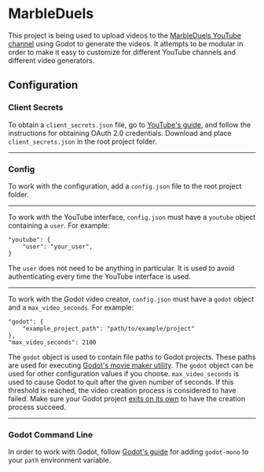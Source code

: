 # MarbleDuels
This project is being used to upload videos to the [MarbleDuels YouTube channel](https://www.youtube.com/@MarbleDuels) using Godot to generate the videos.
It attempts to be modular in order to make it easy to customize for different YouTube channels and different video generators.

## Configuration

### Client Secrets
To obtain a `client_secrets.json` file, go to [YouTube's guide](https://developers.google.com/youtube/registering_an_application), and follow the instructions for obtaining OAuth 2.0 credentials. Download and place `client_secrets.json` in the root project folder.

---

### Config
To work with the configuration, add a `config.json` file to the root project folder.

---

To work with the YouTube interface, `config.json` must have a `youtube` object containing a `user`.
For example:
```
"youtube": {
	"user": "your_user",
}
```
The `user` does not need to be anything in particular. It is used to avoid authenticating every time the YouTube interface is used.

---

To work with the Godot video creator, `config.json` must have a `godot` object and a `max_video_seconds`.
For example:
```
"godot": {
	"example_project_path": "path/to/example/project"
},
"max_video_seconds": 2100
```
The `godot` object is used to contain file paths to Godot projects. These paths are used for executing [Godot's movie maker utility](https://docs.godotengine.org/en/stable/tutorials/animation/creating_movies.html). The `godot` object can be used for other configuration values if you choose.
`max_video_seconds` is used to cause Godot to quit after the given number of seconds. If this threshold is reached, the video creation process is considered to have failed. Make sure your Godot project [exits on its own](https://docs.godotengine.org/en/stable/tutorials/animation/creating_movies.html#quitting-movie-maker-mode) to have the creation process succeed.

---

### Godot Command Line
In order to work with Godot, follow [Godot's guide](https://docs.godotengine.org/en/stable/tutorials/editor/command_line_tutorial.html#path) for adding `godot-mono` to your `path` environment variable.